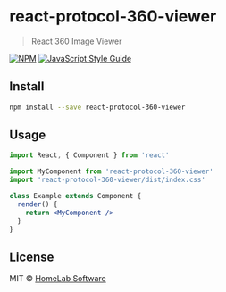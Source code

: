 # react-protocol-360-viewer

> React 360 Image Viewer

[![NPM](https://img.shields.io/npm/v/react-protocol-360-viewer.svg)](https://www.npmjs.com/package/react-protocol-360-viewer) [![JavaScript Style Guide](https://img.shields.io/badge/code_style-standard-brightgreen.svg)](https://standardjs.com)

## Install

```bash
npm install --save react-protocol-360-viewer
```

## Usage

```jsx
import React, { Component } from 'react'

import MyComponent from 'react-protocol-360-viewer'
import 'react-protocol-360-viewer/dist/index.css'

class Example extends Component {
  render() {
    return <MyComponent />
  }
}
```

## License

MIT © [HomeLab Software](https://github.com/homelab-software)
